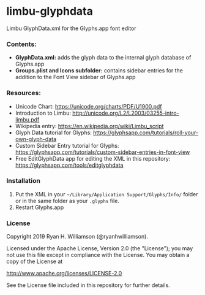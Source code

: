 # limbu-glyphdata
Limbu GlyphData.xml for the Glyphs.app font editor

### Contents:

* **GlyphData.xml:** adds the glyph data to the internal glyph database of Glyphs.app
* **Groups.plist and Icons subfolder:** contains sidebar entries for the addition to the Font View sidebar of Glyphs.app

### Resources:

* Unicode Chart: https://unicode.org/charts/PDF/U1900.pdf
* Introduction to Limbu: http://unicode.org/L2/L2003/03255-intro-limbu.pdf
* Wikipedia entry: https://en.wikipedia.org/wiki/Limbu_script
* Glyph Data tutorial for Glyphs: https://glyphsapp.com/tutorials/roll-your-own-glyph-data
* Custom Sidebar Entry tutorial for Glyphs: https://glyphsapp.com/tutorials/custom-sidebar-entries-in-font-view
* Free EditGlyphData app for editing the XML in this repository: https://glyphsapp.com/tools/editglyphdata

### Installation

1. Put the XML in your `~/Library/Application Support/Glyphs/Info/` folder or in the same folder as your `.glyphs` file.
2. Restart Glyphs.app

### License

Copyright 2019 Ryan H. Williamson (@ryanhwilliamson).

Licensed under the Apache License, Version 2.0 (the "License");
you may not use this file except in compliance with the License.
You may obtain a copy of the License at

http://www.apache.org/licenses/LICENSE-2.0

See the License file included in this repository for further details.
